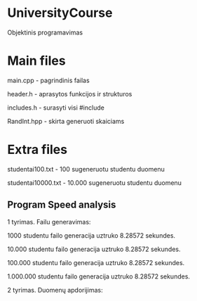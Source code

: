 # UniversityCourse
Objektinis programavimas

# Main files
main.cpp - pagrindinis failas

header.h - aprasytos funkcijos ir strukturos

includes.h - surasyti visi #include

RandInt.hpp - skirta generuoti skaiciams

# Extra files
studentai100.txt - 100 sugeneruotu studentu duomenu

studentai10000.txt - 10.000 sugeneruotu studentu duomenu







## Program Speed analysis

1 tyrimas. Failu generavimas:

1000 studentu failo generacija uztruko 8.28572 sekundes.

10.000 studentu failo generacija uztruko 8.28572 sekundes.

100.000 studentu failo generacija uztruko 8.28572 sekundes.

1.000.000 studentu failo generacija uztruko 8.28572 sekundes.

2 tyrimas. Duomenų apdorijimas:
